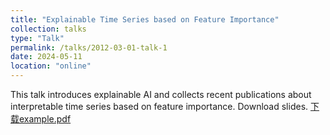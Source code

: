 ```yaml
---
title: "Explainable Time Series based on Feature Importance"
collection: talks
type: "Talk"
permalink: /talks/2012-03-01-talk-1
date: 2024-05-11
location: "online"
---
```


This talk introduces explainable AI and collects recent publications about interpretable time series based on feature importance. 
Download slides. [下载example.pdf](https://github.com/yuyuan6/yuyuan6.github.io/blob/master/files/Resume.pdf)
 
